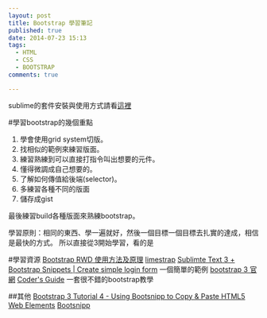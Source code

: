 ```yaml
---
layout: post
title: Bootstrap 學習筆記
published: true
date: 2014-07-23 15:13
tags:
  - HTML
  - CSS
  - BOOTSTRAP
comments: true

---
```

sublime的套件安裝與使用方式請看[這裡](http://bombertw.logdown.com/posts/2014/07/17/web-tools-sublime-3)

#學習bootstrap的幾個重點
1. 學會使用grid system切版。
2. 找相似的範例來練習版面。
3. 練習熟練到可以直接打指令叫出想要的元件。
4. 懂得微調成自己想要的。
5. 了解如何傳值給後端(selector)。
6. 多練習各種不同的版面
7. 儲存成gist

最後練習build各種版面來熟練bootstrap。

學習原則：相同的東西、學一遍就好，然後一個目標一個目標去扎實的達成，相信是最快的方式。
所以直接從3開始學習，看的是

#學習資源
[Bootstrap RWD 使用方法及原理](http://kimix.name/bootstrap-rwd-%E4%BD%BF%E7%94%A8%E6%96%B9%E6%B3%95%E5%8F%8A%E5%8E%9F%E7%90%86/)
[limestrap](http://limestrap.blogspot.tw/)
[Sublimte Text 3 + Bootstrap Snippets | Create simple login form](https://www.youtube.com/watch?v=VWp6J7Q59KE)
一個簡單的範例
[bootstrap 3 官網](http://getbootstrap.com/)
[Coder's Guide](https://coders-guide.com/course.php?c=bootstrap-3)
一套很不錯的bootstrap教學

##其他
[Bootstrap 3 Tutorial 4 - Using Bootsnipp to Copy & Paste HTML5 Web Elements](https://www.youtube.com/watch?v=u9CsdaFBw6o&list=PLK6iOan9XxVmDTKUWj3i3T3MoJn5j3eEO&index=4)
[Bootsnipp](http://bootsnipp.com/)





